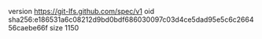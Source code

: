 version https://git-lfs.github.com/spec/v1
oid sha256:e186531a6c08212d9bd0bdf686030097c03d4ce5dad95e5c6c266456caebe66f
size 1150
